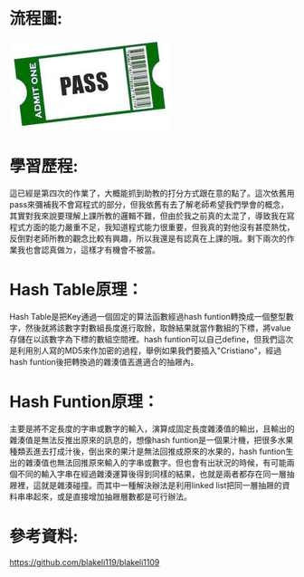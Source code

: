 # 流程圖:
![](/image/pass3.jpg )

# 學習歷程:
這已經是第四次的作業了，大概能抓到助教的打分方式跟在意的點了。這次依舊用pass來彌補我不會寫程式的部分，但我依舊有去了解老師希望我們學會的概念，其實對我來說要理解上課所教的邏輯不難，但由於我之前真的太混了，導致我在寫程式方面的能力嚴重不足，我知道程式能力很重要，但我真的對他沒有甚麼熱忱，反倒對老師所教的觀念比較有興趣，所以我還是有認真在上課的哦。剩下兩次的作業我也會認真做ㄉ，這樣才有機會不被當。

# Hash Table原理：
Hash Table是把Key通過一個固定的算法函數經過hash funtion轉換成一個整型數字，然後就將該數字對數組長度進行取餘，取餘結果就當作數組的下標，將value存儲在以該數字為下標的數組空間裡。hash funtion可以自己define，但我們這次是利用別人寫的MD5來作加密的過程，舉例如果我們要插入"Cristiano"，經過hash funtion後把轉換過的雜湊值丟進適合的抽屜內。

# Hash Funtion原理：
主要是將不定長度的字串或數字的輸入，演算成固定長度雜湊值的輸出，且輸出的雜湊值是無法反推出原來的訊息的，想像hash funtion是一個果汁機，把很多水果種類丟進去打成汁後，倒出來的果汁是無法回推成原來的水果的，hash funtion生出的雜湊值也無法回推原來輸入的字串或數字。但也會有出狀況的時候，有可能兩個不同的輸入字串在經過雜湊運算後得到同樣的結果，也就是兩者都存在同一層抽屜裡，這就是雜湊碰撞。而其中一種解決辦法是利用linked list把同一層抽屜的資料串串起來，或是直接增加抽屜層數都是可行辦法。

# 參考資料:
https://github.com/blakeli119/blakeli1109
